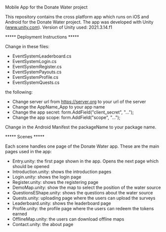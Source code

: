 Mobile App for the Donate Water project

This repository contains the cross platform app which runs on iOS and Android for the Donate Water project. The app was developed with Unity (www.unity.com).
Version of Unity used: 2021.3.14.f1

***** Deployment Instructions *****

Change in these files:
- EventSystemLeaderboard.cs
- EventSystemLogin.cs
- EventSystemRegister.cs
- EventSystemPayouts.cs
- EventSystemProfile.cs
- EventSystemQuests.cs

the following:
- Change server url from https://server.org to your url of the server
- Change the AppName_App to your app name
- Change the app secret: form.AddField("client_secret", "...");
- Change the app scope: form.AddField("scope", "...");

Change in the Android Manifest the packageName to your package name.

***** Scenes *****

Each scene handles one page of the Donate Water app. These are the main pages used in the app:
- Entry.unity: the first page shown in the app. Opens the next page which should be opened
- Introduction.unity: shows the introduction pages
- Login.unity: shows the login page
- Register.unity: shows the registering page
- DemoMap.unity: show the map to select the position of the water source
- QuestionsEShape.unity: shows the questions about the water source
- Quests.unity: uploading page where the users can upload the surveys
- Leaderboard.unity: shows the leaderboard page
- Profile.unity: the profile page where the users can redeem the tokens earned
- OfflineMap.unity: the users can download offline maps
- Contact.unity: the about page
